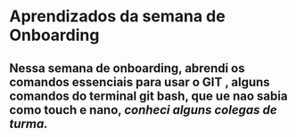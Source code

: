 # Aprendizados da semana de Onboarding

## Nessa semana de onboarding, abrendi os **comandos essenciais para usar o GIT** , alguns comandos do terminal **git bash**, que ue nao sabia como touch e nano, *conheci alguns colegas de turma.*



